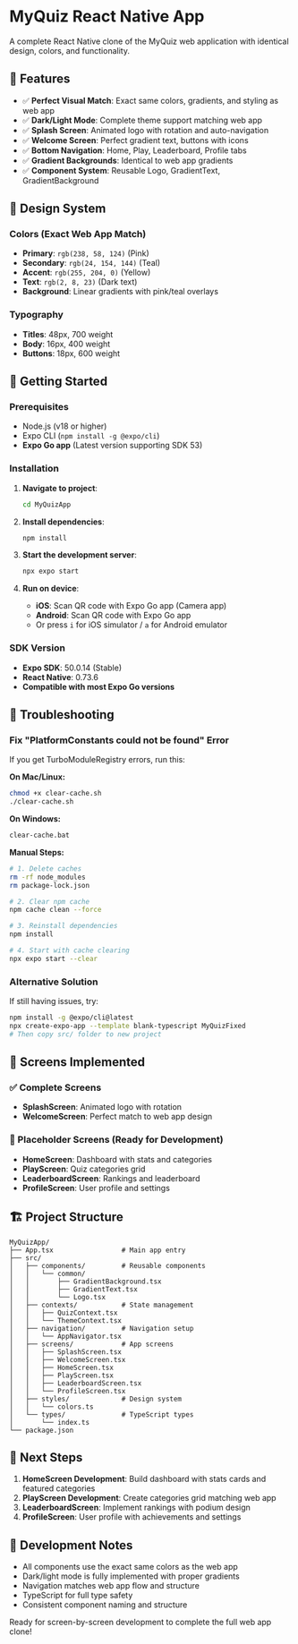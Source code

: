 # MyQuiz React Native App

A complete React Native clone of the MyQuiz web application with identical design, colors, and functionality.

## 🎯 Features

- ✅ **Perfect Visual Match**: Exact same colors, gradients, and styling as web app
- ✅ **Dark/Light Mode**: Complete theme support matching web app
- ✅ **Splash Screen**: Animated logo with rotation and auto-navigation
- ✅ **Welcome Screen**: Perfect gradient text, buttons with icons
- ✅ **Bottom Navigation**: Home, Play, Leaderboard, Profile tabs
- ✅ **Gradient Backgrounds**: Identical to web app gradients
- ✅ **Component System**: Reusable Logo, GradientText, GradientBackground

## 🎨 Design System

### Colors (Exact Web App Match)

- **Primary**: `rgb(238, 58, 124)` (Pink)
- **Secondary**: `rgb(24, 154, 144)` (Teal)
- **Accent**: `rgb(255, 204, 0)` (Yellow)
- **Text**: `rgb(2, 8, 23)` (Dark text)
- **Background**: Linear gradients with pink/teal overlays

### Typography

- **Titles**: 48px, 700 weight
- **Body**: 16px, 400 weight
- **Buttons**: 18px, 600 weight

## 🚀 Getting Started

### Prerequisites

- Node.js (v18 or higher)
- Expo CLI (`npm install -g @expo/cli`)
- **Expo Go app** (Latest version supporting SDK 53)

### Installation

1. **Navigate to project**:

   ```bash
   cd MyQuizApp
   ```

2. **Install dependencies**:

   ```bash
   npm install
   ```

3. **Start the development server**:

   ```bash
   npx expo start
   ```

4. **Run on device**:
   - **iOS**: Scan QR code with Expo Go app (Camera app)
   - **Android**: Scan QR code with Expo Go app
   - Or press `i` for iOS simulator / `a` for Android emulator

### SDK Version

- **Expo SDK**: 50.0.14 (Stable)
- **React Native**: 0.73.6
- **Compatible with most Expo Go versions**

## 🔧 Troubleshooting

### Fix "PlatformConstants could not be found" Error

If you get TurboModuleRegistry errors, run this:

**On Mac/Linux:**

```bash
chmod +x clear-cache.sh
./clear-cache.sh
```

**On Windows:**

```bash
clear-cache.bat
```

**Manual Steps:**

```bash
# 1. Delete caches
rm -rf node_modules
rm package-lock.json

# 2. Clear npm cache
npm cache clean --force

# 3. Reinstall dependencies
npm install

# 4. Start with cache clearing
npx expo start --clear
```

### Alternative Solution

If still having issues, try:

```bash
npm install -g @expo/cli@latest
npx create-expo-app --template blank-typescript MyQuizFixed
# Then copy src/ folder to new project
```

## 📱 Screens Implemented

### ✅ Complete Screens

- **SplashScreen**: Animated logo with rotation
- **WelcomeScreen**: Perfect match to web app design

### 🚧 Placeholder Screens (Ready for Development)

- **HomeScreen**: Dashboard with stats and categories
- **PlayScreen**: Quiz categories grid
- **LeaderboardScreen**: Rankings and leaderboard
- **ProfileScreen**: User profile and settings

## 🏗️ Project Structure

```
MyQuizApp/
├── App.tsx                 # Main app entry
├── src/
│   ├── components/         # Reusable components
│   │   └── common/
│   │       ├── GradientBackground.tsx
│   │       ├── GradientText.tsx
│   │       └── Logo.tsx
│   ├── contexts/           # State management
│   │   ├── QuizContext.tsx
│   │   └── ThemeContext.tsx
│   ├── navigation/         # Navigation setup
│   │   └── AppNavigator.tsx
│   ├── screens/            # App screens
│   │   ├── SplashScreen.tsx
│   │   ├── WelcomeScreen.tsx
│   │   ├── HomeScreen.tsx
│   │   ├── PlayScreen.tsx
│   │   ├── LeaderboardScreen.tsx
│   │   └── ProfileScreen.tsx
│   ├── styles/             # Design system
│   │   └── colors.ts
│   └── types/              # TypeScript types
│       └── index.ts
└── package.json
```

## 🎯 Next Steps

1. **HomeScreen Development**: Build dashboard with stats cards and featured categories
2. **PlayScreen Development**: Create categories grid matching web app
3. **LeaderboardScreen**: Implement rankings with podium design
4. **ProfileScreen**: User profile with achievements and settings

## 🤝 Development Notes

- All components use the exact same colors as the web app
- Dark/light mode is fully implemented with proper gradients
- Navigation matches web app flow and structure
- TypeScript for full type safety
- Consistent component naming and structure

Ready for screen-by-screen development to complete the full web app clone!
